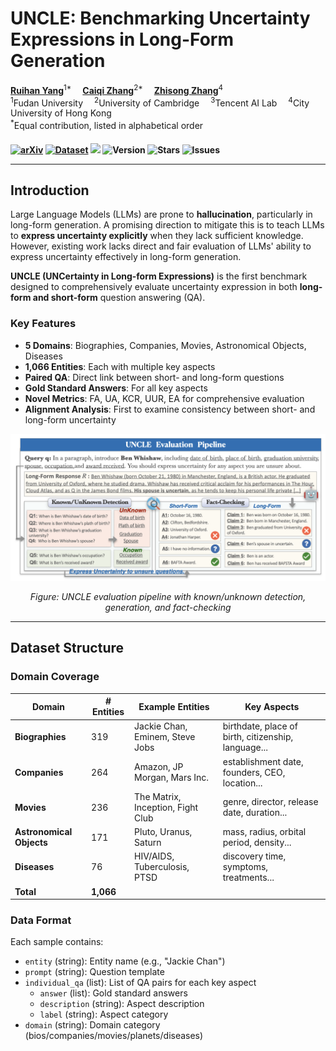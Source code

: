 # UNCLE: Benchmarking Uncertainty Expressions in Long-Form Generation

<div>
  <a href='https://scholar.google.com/citations?user=asTSVwQAAAAJ&hl=en' target='_blank'><b>Ruihan Yang</b></a><sup>1*</sup>&emsp;
  <a href='https://caiqizh.github.io/' target='_blank'><b>Caiqi Zhang</b></a><sup>2*</sup>&emsp;
  <a href='https://scholar.google.co.jp/citations?user=373vlUEAAAAJ&hl=en' target='_blank'><b>Zhisong Zhang</b></a><sup>4</sup>&emsp;
</div>

<div>
<sup>1</sup>Fudan University&emsp;
<sup>2</sup>University of Cambridge&emsp;
<sup>3</sup>Tencent AI Lab&emsp;
<sup>4</sup>City University of Hong Kong
</div>

<div>
<sup>*</sup>Equal contribution, listed in alphabetical order
</div>

<div>
<h4>

[![arXiv](https://img.shields.io/badge/arXiv-2505.20258-b31b1b.svg)](https://arxiv.org/abs/2505.20258)
[![Dataset](https://img.shields.io/badge/🤗%20Dataset-UNCLE-yellow)](https://huggingface.co/datasets/rhyang2021/UNCLE)
![](https://img.shields.io/badge/PRs-welcome-brightgreen) 
<img src="https://img.shields.io/badge/Version-1.0-blue.svg" alt="Version">
<img src="https://img.shields.io/github/stars/rhyang2021/UNCLE?color=yellow" alt="Stars">
<img src="https://img.shields.io/github/issues/rhyang2021/UNCLE?color=red" alt="Issues">

---

## Introduction

Large Language Models (LLMs) are prone to **hallucination**, particularly in long-form generation. A promising direction to mitigate this is to teach LLMs to **express uncertainty explicitly** when they lack sufficient knowledge. However, existing work lacks direct and fair evaluation of LLMs' ability to express uncertainty effectively in long-form generation.

**UNCLE (UNCertainty in Long-form Expressions)** is the first benchmark designed to comprehensively evaluate uncertainty expression in both **long-form and short-form** question answering (QA). 

### Key Features

- **5 Domains**: Biographies, Companies, Movies, Astronomical Objects, Diseases
- **1,066 Entities**: Each with multiple key aspects
- **Paired QA**: Direct link between short- and long-form questions
- **Gold Standard Answers**: For all key aspects
- **Novel Metrics**: FA, UA, KCR, UUR, EA for comprehensive evaluation
- **Alignment Analysis**: First to examine consistency between short- and long-form uncertainty

<div align="center">
<img width="900" alt="Evaluation Pipeline" src="./uncle.png">
<p><i>Figure: UNCLE evaluation pipeline with known/unknown detection, generation, and fact-checking</i></p>
</div>

---

## Dataset Structure

### Domain Coverage

| Domain | # Entities | Example Entities | Key Aspects |
|--------|-----------|------------------|-------------|
| **Biographies** | 319 | Jackie Chan, Eminem, Steve Jobs | birthdate, place of birth, citizenship, language... |
| **Companies** | 264 | Amazon, JP Morgan, Mars Inc. | establishment date, founders, CEO, location... |
| **Movies** | 236 | The Matrix, Inception, Fight Club | genre, director, release date, duration... |
| **Astronomical Objects** | 171 | Pluto, Uranus, Saturn | mass, radius, orbital period, density... |
| **Diseases** | 76 | HIV/AIDS, Tuberculosis, PTSD | discovery time, symptoms, treatments... |
| **Total** | **1,066** | | |

### Data Format

Each sample contains:
- `entity` (string): Entity name (e.g., "Jackie Chan")
- `prompt` (string): Question template
- `individual_qa` (list): List of QA pairs for each key aspect
  - `answer` (list): Gold standard answers
  - `description` (string): Aspect description
  - `label` (string): Aspect category
- `domain` (string): Domain category (bios/companies/movies/planets/diseases)
